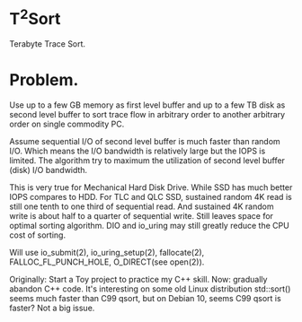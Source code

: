 T<sup>2</sup>Sort
=============

Terabyte Trace Sort.

Problem.
=========
Use up to a few GB memory as first level buffer and up to a few TB disk as second level buffer
to sort trace flow in arbitrary order to another arbitrary order on single commodity PC.

Assume sequential I/O of second level buffer is much faster than random I/O.
Which means the I/O bandwidth is relatively large but the IOPS is limited.
The algorithm try to maximum the utilization of second level buffer (disk) I/O bandwidth.

This is very true for Mechanical Hard Disk Drive. While SSD has much better IOPS compares to HDD.
For TLC and QLC SSD, sustained random 4K read is still one tenth to one third of sequential read.
And sustained 4K random write is about half to a quarter of sequential write.
Still leaves space for optimal sorting algorithm.
DIO and io_uring may still greatly reduce the CPU cost of sorting.

Will use io_submit(2), io_uring_setup(2), fallocate(2), FALLOC_FL_PUNCH_HOLE, O_DIRECT(see open(2)).

Originally: Start a Toy project to practice my C++ skill.
Now: gradually abandon C++ code.
It's interesting on some old Linux distribution std::sort() seems much faster than C99 qsort,
but on Debian 10, seems C99 qsort is faster? Not a big issue.
